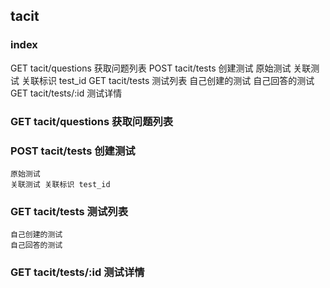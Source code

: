 ## tacit

### index
GET tacit/questions 获取问题列表
POST tacit/tests 创建测试
	原始测试
	关联测试 关联标识 test_id
GET tacit/tests 测试列表
	自己创建的测试
	自己回答的测试
GET tacit/tests/:id 测试详情

### GET tacit/questions 获取问题列表

### POST tacit/tests 创建测试
	原始测试
	关联测试 关联标识 test_id

### GET tacit/tests 测试列表
	自己创建的测试
	自己回答的测试

### GET tacit/tests/:id 测试详情
